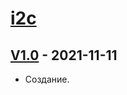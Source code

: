 # [i2c](https://github.com/dartax009/i2c/tree/main)

## [V1.0](https://github.com/dartax009/i2c/tree/V1.0) - 2021-11-11
- Создание.